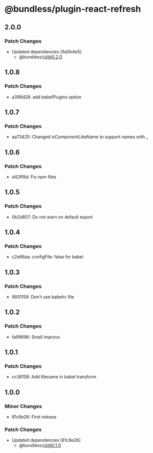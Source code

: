 # @bundless/plugin-react-refresh

## 2.0.0

### Patch Changes

-   Updated dependencies [9a0b4e5]
    -   @bundless/cli@0.2.0

## 1.0.8

### Patch Changes

-   a398d28: add babelPlugins option

## 1.0.7

### Patch Changes

-   aa73425: Changed isComponentLikeName to support names with \_

## 1.0.6

### Patch Changes

-   d42ff9d: Fix npm files

## 1.0.5

### Patch Changes

-   0b2d857: Do not warn on default export

## 1.0.4

### Patch Changes

-   c2e66aa: configFile: false for babel

## 1.0.3

### Patch Changes

-   9931159: Don't use babelrc file

## 1.0.2

### Patch Changes

-   fa99696: Small improvs

## 1.0.1

### Patch Changes

-   cc36158: Add filename in babel transform

## 1.0.0

### Minor Changes

-   81c8e26: First release

### Patch Changes

-   Updated dependencies [81c8e26]
    -   @bundless/cli@0.1.0
